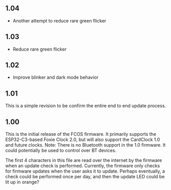 1.04
----
- Another attempt to reduce rare green flicker

1.03
----
- Reduce rare green flicker

1.02
----
- Improve blinker and dark mode behavior

1.01
----
This is a simple revision to be confirm the entire end to end update process.

1.00
----
This is the initial release of the FCOS firmware. 
It primarily supports the ESP32-C3-based Foxie Clock 2.0, 
but will also support the CardClock 1.0 and future clocks. 
Note: There is no Bluetooth support in the 1.0 firmware. It
      could potentially be used to control over BT devices.

The first 4 characters in this file are read over the internet
by the firmware when an update check is performed. Currently, 
the firmware only checks for firmware updates when the user
asks it to update. Perhaps eventually, a check could be performed
once per day, and then the update LED could be lit up in orange?
